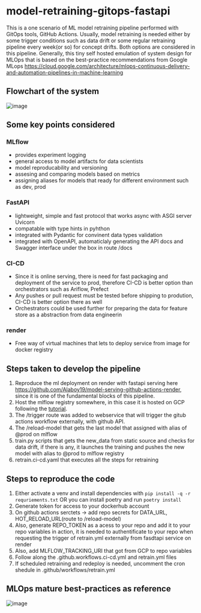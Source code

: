 # model-retraining-gitops-fastapi
This is a one scenario of ML model retraining pipeline performed with GitOps tools, GitHub Actions. Usually, model retraining is needed either by some trigger conditions such as data drift or some regular retraining pipeline every week(or so) for concept drifts. Both options are considered in this pipeline. Generally, this tiny self hosted emulation of system design for MLOps that is based on the best-practice recommendations from Google MLops https://cloud.google.com/architecture/mlops-continuous-delivery-and-automation-pipelines-in-machine-learning

## Flowchart of the system ## 
![image](https://github.com/Alaboy19/model-retrain-gitops-fastapi/assets/47283347/fbc5aae8-3b17-41d4-bf90-74007c32dc69)

## Some key points considered ##

### MLflow ###
- provides experiment logging
- general access to model artifacts for data scientists
- model reproducability and versioning
- assesing and comparing models based on metrics
- assigning aliases for models that ready for different environment such as dev, prod
  
### FastAPI ###
- lightweight, simple and fast protocol that works async with ASGI server Uvicorn
- compatable with type hints in pyhthon
- integrated with Pydantic for convinent data types validation
- integrated with OpenAPI, automaticlaly generating the API docs and Swagger interface under the box in route /docs
  
### CI-CD ###
- Since it is online serving, there is need for fast packaging and deployment of the service to prod, therefore CI-CD is better option than orchestrators such as Ariflow, Prefect
- Any pushes or pull request must be tested before shipping to prodution, CI-CD is better option there as well
- Orchestrators could be used further for preparing the data for feature store as a abstraction from data engineerin
  
### render ###
- Free way of virtual machines that lets to deploy service from image for docker registry

## Steps taken to develop the pipeline ##
1. Reproduce the ml deployment on render with fastapi serving here https://github.com/Alaboy19/model-serving-github-actions-render, since it is one of the fundamental blocks of this pipeline.
2. Host the mlflow registry somewhere, in this case it is hosted on GCP following the [tutorial](https://medium.com/@andrevargas22/how-to-launch-an-mlflow-server-with-continuous-deployment-on-gcp-in-minutes-7d3a29feff88).
3. The /trigger route was added to webservice that will trigger the gitub actions workflow externally, with github API.
4. The /reload-model that gets the last model that assigned with alias of @prod on mlflow
5. train.py scripts that gets the new_data from static source and checks for data drift, if there is any, it launches the training and pushes the new model with alias to @prod to mlflow registry
6. retrain.ci-cd.yaml that executes all the steps for retraining
## Steps to reproduce the code ## 
1. Either activate a venv and install dependencies with ``` pip install -q -r requriements.txt
``` OR you can install poetry and run ```poetry install```
2. Generate token for access to your dockerhub account 
3. On github actions serctets → add repo secrets for DATA_URL, HOT_RELOAD_URL(route to /reload-model)
4. Also, generate REPO_TOKEN as a acess to your repo and add it to your repo variables in action, it is needed to authentificate to your repo when requesting the trigger of retrain.yml externally from fasdtapi service on render
5. Also, add MLFLOW_TRACKING_URI that got from GCP to repo variables 
6. Follow along the .github.workflows.ci-cd.yml and retrain.yml files
7. If scheduled retraining and redeploy is needed, uncomment the cron shedule in .github/workflows/retrain.yml

## MLOps mature best-practices as reference ## 
![image](https://github.com/Alaboy19/model-retraining-gitops-fastapi/assets/47283347/64412c18-9fd3-47d0-b724-07b9f5d889be)

